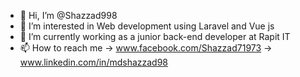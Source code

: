 - 👋 Hi, I’m @Shazzad998
- 👀 I’m interested in Web development using Laravel and Vue js
- 🌱 I’m currently working as a junior back-end developer at Rapit IT
- 📫 How to reach me
      -> www.facebook.com/Shazzad71973
      -> www.linkedin.com/in/mdshazzad98
